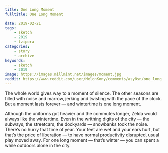 ```yaml
---
title: One Long Moment
fulltitle: One Long Moment

date: 2019-02-21
tags:
    - sketch
    - 2019
    - tzipora
categories:
    - story
    - archive
keywords:
    - sketch
    - 2019
image: https://images.millmint.net/images/moment.jpg
reddit: https://www.reddit.com/user/MelonKony/comments/asy8sn/one_long_moment/
---
```


The whole world gives way to a moment of silence. The other seasons are filled with noise and marrow, jerking and twisting with the pace of the clock. But a moment lasts forever — and wintertime is one long moment.

Although the uniforms got heavier and the commutes longer, Zelda would always like the wintertime. Even in the writhing digits of the city — the subways, the streetcars, the dockyards — snowbanks took the noise. There’s no hurry that time of year. Your feet are wet and your ears hurt, but that’s the price of liberation — to have normal productivity disrupted, usual play moved away. For one long moment — that’s winter — you can spent a while outdoors alone in the city.
